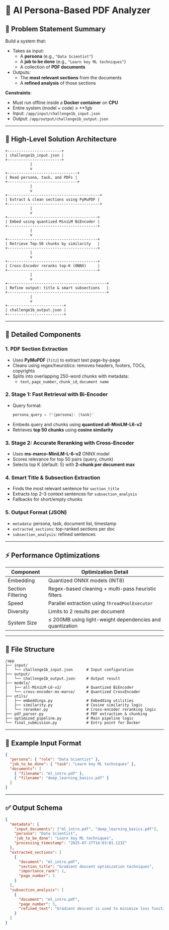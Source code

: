 # 📘 AI Persona-Based PDF Analyzer

## 🚀 Problem Statement Summary
Build a system that:
- Takes as input:
  - A **persona** (e.g., `"Data Scientist"`)
  - A **job to be done** (e.g., `"Learn key ML techniques"`)
  - A collection of **PDF documents**
- Outputs:
  - The **most relevant sections** from the documents
  - A **refined analysis** of those sections

**Constraints**:
- Must run offline inside a **Docker container** on **CPU**
- Entire system (model + code) ≤ **1gb
- Input: `/app/input/challenge1b_input.json`
- Output: `/app/output/challenge1b_output.json`

---

## 🧠 High-Level Solution Architecture

```text
+------------------------+
| challenge1b_input.json |
+------------------------+
           |
           v
+-------------------------------+
| Read persona, task, and PDFs |
+-------------------------------+
           |
           v
+-----------------------------------------+
| Extract & clean sections using PyMuPDF |
+-----------------------------------------+
           |
           v
+----------------------------------------+
| Embed using quantized MiniLM BiEncoder |
+----------------------------------------+
           |
           v
+----------------------------------------+
| Retrieve Top-50 chunks by similarity   |
+----------------------------------------+
           |
           v
+----------------------------------------+
| Cross-Encoder reranks top-K (ONNX)     |
+----------------------------------------+
           |
           v
+--------------------------------------------+
| Refine output: title & smart subsections   |
+--------------------------------------------+
           |
           v
+-------------------------+
| challenge1b_output.json |
+-------------------------+
```

---

## 🧩 Detailed Components

### 1. PDF Section Extraction
- Uses **PyMuPDF** (`fitz`) to extract text page-by-page
- Cleans using regex/heuristics: removes headers, footers, TOCs, copyrights
- Splits into overlapping 250-word chunks with metadata:
  - `text`, `page_number`, `chunk_id`, `document name`

### 2. Stage 1: Fast Retrieval with Bi-Encoder
- Query format:
  ```python
  persona_query = f"{persona}: {task}"
  ```
- Embeds query and chunks using **quantized all-MiniLM-L6-v2**
- Retrieves **top 50 chunks** using **cosine similarity**

### 3. Stage 2: Accurate Reranking with Cross-Encoder
- Uses **ms-marco-MiniLM-L-6-v2** ONNX model
- Scores relevance for top 50 pairs (query, chunk)
- Selects top K (default: 5) with **2-chunk per document max**

### 4. Smart Title & Subsection Extraction
- Finds the most relevant sentence for `section_title`
- Extracts top 2–3 context sentences for `subsection_analysis`
- Fallbacks for short/empty chunks

### 5. Output Format (JSON)
- `metadata`: persona, task, document list, timestamp
- `extracted_sections`: top-ranked sections per doc
- `subsection_analysis`: refined sentences

---

## ⚡ Performance Optimizations

| Component          | Optimization Detail                                           |
|-------------------|---------------------------------------------------------------|
| Embedding          | Quantized ONNX models (INT8)                                  |
| Section Filtering  | Regex-based cleaning + multi-pass heuristic filters           |
| Speed              | Parallel extraction using `ThreadPoolExecutor`                |
| Diversity          | Limits to 2 results per document                              |
| System Size        | ≤ 200MB using light-weight dependencies and quantization      |

---

## 📁 File Structure

```
/app
├── input/
│   └── challenge1b_input.json      # Input configuration
├── output/
│   └── challenge1b_output.json     # Output result
├── models/
│   ├── all-MiniLM-L6-v2/           # Quantized BiEncoder
│   └── cross-encoder-ms-marco/     # Quantized CrossEncoder
├── utils/
│   ├── embeddings.py               # Embedding utilities
│   ├── similarity.py               # Cosine similarity logic
│   └── reranker.py                 # Cross-encoder reranking logic
├── pdf_parser.py                   # PDF extraction & chunking
├── optimized_pipeline.py           # Main pipeline logic
└── final_submission.py             # Entry point for Docker
```

---

## 🧪 Example Input Format

```json
{
  "persona": { "role": "Data Scientist" },
  "job_to_be_done": { "task": "Learn key ML techniques" },
  "documents": [
    { "filename": "ml_intro.pdf" },
    { "filename": "deep_learning_basics.pdf" }
  ]
}
```

---

## ✅ Output Schema

```json
{
  "metadata": {
    "input_documents": ["ml_intro.pdf", "deep_learning_basics.pdf"],
    "persona": "Data Scientist",
    "job_to_be_done": "Learn key ML techniques",
    "processing_timestamp": "2025-07-27T14:03:01.123Z"
  },
  "extracted_sections": [
    {
      "document": "ml_intro.pdf",
      "section_title": "Gradient descent optimization techniques",
      "importance_rank": 1,
      "page_number": 5
    }
  ],
  "subsection_analysis": [
    {
      "document": "ml_intro.pdf",
      "page_number": 5,
      "refined_text": "Gradient descent is used to minimize loss functions in training."
    }
  ]
}
```